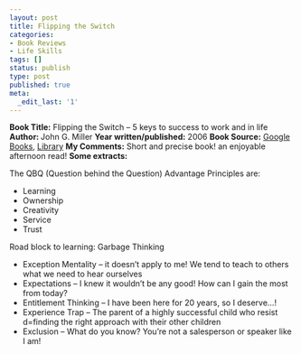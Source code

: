 ```yaml
---
layout: post
title: Flipping the Switch
categories:
- Book Reviews
- Life Skills
tags: []
status: publish
type: post
published: true
meta:
  _edit_last: '1'
---
```

<strong>Book Title:</strong> Flipping the Switch – 5 keys to success to work and in life
<strong> Author: </strong>John G. Miller
<strong> Year written/published:</strong> 2006
<strong> Book Source:</strong> <a href="http://books.google.com/books?id=g77sIAAACAAJ&amp;dq=Flipping+the+Switch">Google Books</a>, <a href="http://catalogue.nlb.gov.sg/cgi-bin/cw_cgi?fullRecord+17482+3002+12728089+1+0">Library</a>
<strong> My Comments:</strong> Short and precise book! an enjoyable afternoon read!
<strong> Some extracts:</strong>

The QBQ (Question behind the Question) Advantage Principles are:
<ul>
	<li>Learning</li>
	<li>Ownership</li>
	<li>Creativity</li>
	<li>Service</li>
	<li>Trust</li>
</ul>
Road block to learning: Garbage Thinking
<ul>
	<li>Exception Mentality – it doesn’t apply to me!
We tend to teach to others what we need to hear ourselves</li>
	<li>Expectations – I knew it wouldn’t be any good!
How can I gain the most from today?</li>
	<li>Entitlement Thinking – I have been here for 20 years, so I deserve…!</li>
	<li>Experience Trap – The parent of a highly successful child who resist d=finding the right approach with their other children</li>
	<li>Exclusion – What do you know? You’re not a salesperson or speaker like I am!</li>
</ul>
